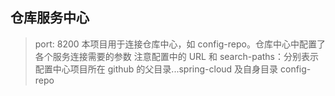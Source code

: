## 仓库服务中心
> port: 8200
> 本项目用于连接仓库中心，如 config-repo。仓库中心中配置了各个服务连接需要的参数
> 注意配置中的 URL 和 search-paths：分别表示配置中心项目所在 github 的父目录...spring-cloud 及自身目录 config-repo